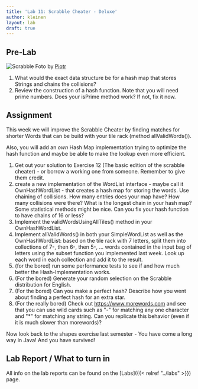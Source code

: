 ```yaml
---
title: 'Lab 11: Scrabble Cheater - Deluxe'
author: kleinen
layout: lab
draft: true
---
```


## Pre-Lab

 ![Scrabble](../../images/scrabble_331161309_a8e6c6c3fd_o.jpg "scrabble 1")
Foto by [Piotr](https://www.flickr.com/photos/derbeth/331161309/)

1. What would the exact data structure be for a hash map that stores  Strings and chains the collisions?
1. Review the construction of a hash function. Note that you will need prime numbers. Does your isPrime method work? If not, fix it now.

## Assignment

This week we will improve the Scrabble Cheater by finding matches for shorter
Words that can be build with your tile rack (method allValidWords()).

Also, you will add an *own* Hash Map implementation trying to optimize the hash function
and maybe be able to make the lookup even more efficient.

1. Get out your solution to Exercise 12 (The basic edition of the scrabble cheater) - or borrow a working one from someone. Remember to give them credit.
1. create a new implementation of the WordList interface - maybe call it OwnHashWordList - that creates a hash map for storing the words. Use chaining of collisions. How many entries does your map have? How many collisions were there? What is the longest chain in your hash map? Some statistical methods might be nice. Can you fix your hash function to have chains of 16 or less?
1.   Implement the validWordsUsingAllTiles() method in your OwnHashWordList.
1. Implement allValidWords() in both your SimpleWordList as well as the OwnHashWordList:
based on the tile rack with 7 letters, split them into collections of 7-, then 6-, then 5-, ... words contained in the input bag of letters using the subset function you implemented last week. Look up each word in each collection and add it to the result.
1. (for the bored) run some performance tests to see if and how much better the Hash-Implementation works.
1.   (For the bored) Generate your random selection on the Scrabble distribution for English.
1.   (For the bored) Can you make a perfect hash? Describe how you went about finding a perfect hash for an extra star.
1.   (For the really bored) Check out https://www.morewords.com and see that you can use wild cards such as "-" for matching any one character and "\*" for matching any string. Can you replicate this behavior (even if it is much slower than morewords)?

Now look back to the shapes exercise last semester - You have come a long way in Java! And you have survived!

## Lab Report / What to turn in

All info on the lab reports can be found on the [Labs]({{< relref "../labs" >}}) page.
